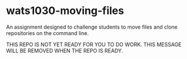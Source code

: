 # wats1030-moving-files
An assignment designed to challenge students to move files and clone repositories on the command line.

THIS REPO IS NOT YET READY FOR YOU TO DO WORK. THIS MESSAGE WILL BE REMOVED WHEN THE REPO IS READY.
